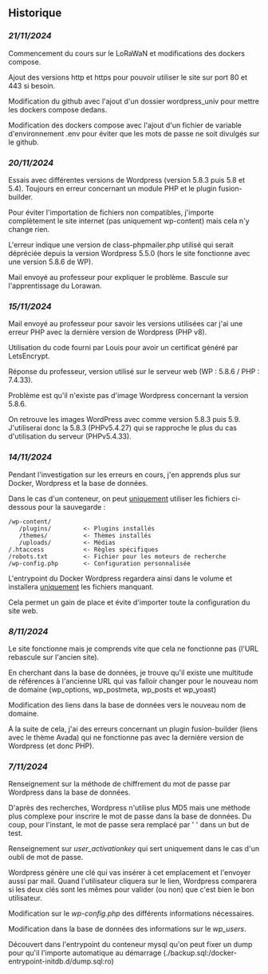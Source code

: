 ## Historique

### *21/11/2024*
Commencement du cours sur le LoRaWaN et modifications des dockers compose.

Ajout des versions http et https pour pouvoir utiliser le site sur port 80 et 443 si besoin.

Modification du github avec l'ajout d'un dossier wordpress_univ pour mettre les dockers compose dedans.

Modification des dockers compose avec l'ajout d'un fichier de variable d'environnement .env pour éviter que les mots de passe ne soit divulgés sur le github.

### *20/11/2024*
Essais avec différentes versions de Wordpress (version 5.8.3 puis 5.8 et 5.4). Toujours en erreur concernant un module PHP et le plugin fusion-builder.

Pour éviter l'importation de fichiers non compatibles, j'importe complètement le site internet (pas uniquement wp-content) mais cela n'y change rien.

L'erreur indique une version de class-phpmailer.php utilisé qui serait dépréciée depuis la version Wordpress 5.5.0 (hors le site fonctionne avec une version 5.8.6 de WP).

Mail envoyé au professeur pour expliquer le problème. Bascule sur l'apprentissage du Lorawan.

### *15/11/2024*
Mail envoyé au professeur pour savoir les versions utilisées car j'ai une erreur PHP avec la dernière version de Wordpress (PHP v8).

Utilisation du code fourni par Louis pour avoir un certificat généré par LetsEncrypt.

Réponse du professeur, version utilisé sur le serveur web (WP : 5.8.6 / PHP : 7.4.33).

Problème est qu'il n'existe pas d'image Wordpress concernant la version 5.8.6.

On retrouve les images WordPress avec comme version 5.8.3 puis 5.9. J'utiliserai donc la 5.8.3 (PHPv5.4.27) qui se rapproche le plus du cas d'utilisation du serveur (PHPv5.4.33).

### *14/11/2024*
Pendant l'investigation sur les erreurs en cours, j'en apprends plus sur Docker, Wordpress et la base de données.

Dans le cas d'un conteneur, on peut <ins>uniquement</ins> utiliser les fichiers ci-dessous pour la sauvegarde :
```
/wp-content/
   /plugins/         <- Plugins installés
   /themes/          <- Thèmes installés
   /uploads/         <- Médias
/.htaccess           <- Règles spécifiques
/robots.txt          <- Fichier pour les moteurs de recherche
/wp-config.php       <- Configuration personnalisée
```
L'entrypoint du Docker Wordpress regardera ainsi dans le volume et installera <ins>uniquement</ins> les fichiers manquant.

Cela permet un gain de place et évite d'importer toute la configuration du site web.

### *8/11/2024*
Le site fonctionne mais je comprends vite que cela ne fonctionne pas (l'URL rebascule sur l'ancien site).

En cherchant dans la base de données, je trouve qu'il existe une multitude de références à l'ancienne URL qui vas falloir changer pour le nouveau nom de domaine (wp_options, wp_postmeta, wp_posts et wp_yoast)

Modification des liens dans la base de données vers le nouveau nom de domaine.

A la suite de cela, j'ai des erreurs concernant un plugin fusion-builder (liens avec le thème Avada) qui ne fonctionne pas avec la dernière version de Wordpress (et donc PHP).

### *7/11/2024*
Renseignement sur la méthode de chiffrement du mot de passe par Wordpress dans la base de données. 

D'après des recherches, Wordpress n'utilise plus MD5 mais une méthode plus complexe pour inscrire le mot de passe dans la base de données. Du coup, pour l'instant, le mot de passe sera remplacé par ' ' dans un but de test.

Renseignement sur *user_activationkey* qui sert uniquement dans le cas d'un oubli de mot de passe. 

Wordpress génère une clé qui vas insérer à cet emplacement et l'envoyer aussi par mail. Quand l'utilisateur cliquera sur le lien, Wordpress comparera si les deux clés sont les mêmes pour valider (ou non) que c'est bien le bon utilisateur.

Modification sur le *wp-config.php* des différents informations nécessaires.

Modification dans la base de données des informations sur le *wp_users*.

Découvert dans l'entrypoint du conteneur mysql qu'on peut fixer un dump pour qu'il l'importe automatique au démarrage (./backup.sql:/docker-entrypoint-initdb.d/dump.sql:ro)
